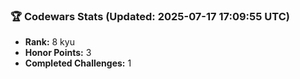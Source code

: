### 🏆 Codewars Stats (Updated: 2025-07-17 17:09:55 UTC)

- **Rank:** 8 kyu
- **Honor Points:** 3
- **Completed Challenges:** 1
